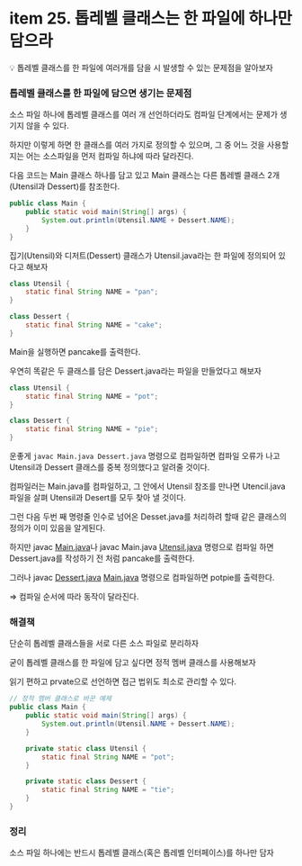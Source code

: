 # item 25. 톱레벨 클래스는 한 파일에 하나만 담으라

<aside>
💡 톱레벨 클래스를 한 파일에 여러개를 담을 시 발생할 수 있는 문제점을 알아보자

</aside>

### 톱레벨 클래스를 한 파일에 담으면 생기는 문제점

소스 파일 하나에 톱레벨 클래스를 여러 개 선언하더라도 컴파일 단계에서는 문제가 생기지 않을 수 있다.

하지만 이렇게 하면 한 클래스를 여러 가지로 정의할 수 있으며, 그 중 어느 것을 사용할 지는 어는 소스파일을 먼저 컴파일 하냐에 따라 달라진다.

다음 코드는 Main 클래스 하나를 담고 있고 Main 클래스는 다른 톱레벨 클래스 2개(Utensil과 Dessert)를 참조한다.

```java
public class Main {
    public static void main(String[] args) {
        System.out.println(Utensil.NAME + Dessert.NAME);
    }
}
```

집기(Utensil)와 디저트(Dessert) 클래스가 Utensil.java라는 한 파일에 정의되어 있다고 해보자

```java
class Utensil {
    static final String NAME = "pan";
}

class Dessert {
    static final String NAME = "cake";
}
```

Main을 실행하면 pancake를 출력한다.

우연히 똑같은 두 클래스를 담은 Dessert.java라는 파일을 만들었다고 해보자

```java
class Utensil {
    static final String NAME = "pot";
}

class Dessert {
    static final String NAME = "pie";
}
```

운좋게 `javac Main.java Dessert.java` 명령으로 컴파일하면 컴파일 오류가 나고 Utensil과 Dessert 클래스를 중복 정의했다고 알려줄 것이다. 

컴파일러는 Main.java를 컴파일하고, 그 안에서 Utensil 참조를 만나면 Utencil.java 파일을 살펴 Utensil과 Desert를 모두 찾아 낼 것이다.

그런 다음 두번 째 명령줄 인수로 넘어온 Desset.java를 처리하려 할때 같은 클래스의 정의가 이미 있음을 알게된다.

하지만 javac [Main.java](http://Main.java)나 javac Main.java [Utensil.java](http://Utensil.java) 명령으로 컴파일 하면 Dessert.java를 작성하기 전 처럼 pancake를 출력한다.

그러나 javac [Dessert.java](http://Dessert.java) [Main.java](http://Main.java) 명령으로 컴파일하면 potpie를 출력한다.

⇒ 컴파일 순서에 따라 동작이 달라진다.

### 해결책

단순히 톱레벨 클래스들을 서로 다른 소스 파일로 분리하자 

굳이 톱레벨 클래스를 한 파일에 담고 싶다면 정적 멤버 클래스를 사용해보자

읽기 편하고 prvate으로 선언하면 접근 법위도 최소로 관리할 수 있다.

```java
// 정적 멤버 클래스로 바꾼 예제
public class Main {
    public static void main(String[] args) {
        System.out.println(Utensil.NAME + Dessert.NAME);
    }

    private static class Utensil {
        static final String NAME = "pot";
    }

    private static class Dessert {
        static final String NAME = "tie";
    }
}
```

### 정리

소스 파일 하나에는 반드시 톱레벨 클래스(혹은 톱레벨 인터페이스)를 하나만 담자